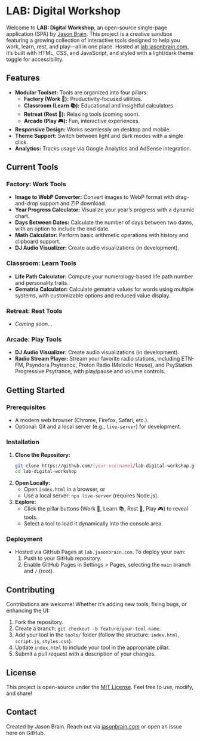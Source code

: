 # LAB: Digital Workshop

Welcome to **LAB: Digital Workshop**, an open-source single-page application (SPA) by [Jason Brain](https://jasonbrain.com). This project is a creative sandbox featuring a growing collection of interactive tools designed to help you work, learn, rest, and play—all in one place. Hosted at [lab.jasonbrain.com](https://lab.jasonbrain.com), it’s built with HTML, CSS, and JavaScript, and styled with a light/dark theme toggle for accessibility.

## Features

- **Modular Toolset:** Tools are organized into four pillars:
  - **Factory (Work 🔧):** Productivity-focused utilities.
  - **Classroom (Learn 📚):** Educational and insightful calculators.
  - **Retreat (Rest 🌿):** Relaxing tools (coming soon).
  - **Arcade (Play 🎮):** Fun, interactive experiences.
- **Responsive Design:** Works seamlessly on desktop and mobile.
- **Theme Support:** Switch between light and dark modes with a single click.
- **Analytics:** Tracks usage via Google Analytics and AdSense integration.

## Current Tools

### Factory: Work Tools
- **Image to WebP Converter:** Convert images to WebP format with drag-and-drop support and ZIP download.
- **Year Progress Calculator:** Visualize your year’s progress with a dynamic chart.
- **Days Between Dates:** Calculate the number of days between two dates, with an option to include the end date.
- **Math Calculator:** Perform basic arithmetic operations with history and clipboard support.
- **DJ Audio Visualizer:** Create audio visualizations (in development).

### Classroom: Learn Tools
- **Life Path Calculator:** Compute your numerology-based life path number and personality traits.
- **Gematria Calculator:** Calculate gematria values for words using multiple systems, with customizable options and reduced value display.

### Retreat: Rest Tools
- *Coming soon...*

### Arcade: Play Tools
- **DJ Audio Visualizer:** Create audio visualizations (in development).
- **Radio Stream Player:** Stream your favorite radio stations, including ETN-FM, Psyndora Psytrance, Proton Radio (Melodic House), and PsyStation Progressive Psytrance, with play/pause and volume controls.

## Getting Started

### Prerequisites
- A modern web browser (Chrome, Firefox, Safari, etc.).
- Optional: Git and a local server (e.g., `live-server`) for development.

### Installation
1. **Clone the Repository:**
   ```bash
   git clone https://github.com/[your-username]/lab-digital-workshop.git
   cd lab-digital-workshop
   ```
2. **Open Locally:**
   - Open `index.html` in a browser, or
   - Use a local server: `npx live-server` (requires Node.js).
3. **Explore:**
   - Click the pillar buttons (Work 🔧, Learn 📚, Rest 🌿, Play 🎮) to reveal tools.
   - Select a tool to load it dynamically into the console area.

### Deployment
- Hosted via GitHub Pages at `lab.jasonbrain.com`. To deploy your own:
  1. Push to your GitHub repository.
  2. Enable GitHub Pages in Settings > Pages, selecting the `main` branch and `/` (root).

## Contributing

Contributions are welcome! Whether it’s adding new tools, fixing bugs, or enhancing the UI:
1. Fork the repository.
2. Create a branch: `git checkout -b feature/your-tool-name`.
3. Add your tool in the `tools/` folder (follow the structure: `index.html`, `script.js`, `styles.css`).
4. Update `index.html` to include your tool in the appropriate pillar.
5. Submit a pull request with a description of your changes.

## License

This project is open-source under the [MIT License](LICENSE). Feel free to use, modify, and share!

## Contact

Created by Jason Brain. Reach out via [jasonbrain.com](https://jasonbrain.com) or open an issue here on GitHub.
